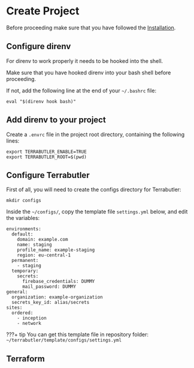 # Create Project

Before proceeding make sure that you have followed the [Installation](installation.md). 

## Configure direnv

For direnv to work properly it needs to be hooked into the shell.

Make sure that you have hooked direnv into your bash shell before proceeding. 

If not, add the following line at the end of your `~/.bashrc` file:

```
eval "$(direnv hook bash)"
```

## Add direnv to your project

Create a `.envrc` file in the project root directory, containing the following lines:

```
export TERRABUTLER_ENABLE=TRUE
export TERRABUTLER_ROOT=$(pwd)
```

## Configure Terrabutler

First of all, you will need to create the configs directory for Terrabutler:

```shell
mkdir configs
```

Inside the `~/configs/`, copy the template file `settings.yml` below, and edit the variables:


```
environments:
  default:
    domain: example.com
    name: staging
    profile_name: example-staging
    region: eu-central-1
  permanent:
    - staging
  temporary:
    secrets:
      firebase_credentials: DUMMY
      mail_password: DUMMY
general:
  organization: example-organization
  secrets_key_id: alias/secrets
sites:
  ordered:
    - inception
    - network

```

???+ tip
    You can get this template file in repository folder: 
    `~/terrabutler/template/configs/settings.yml`

## Terraform




 